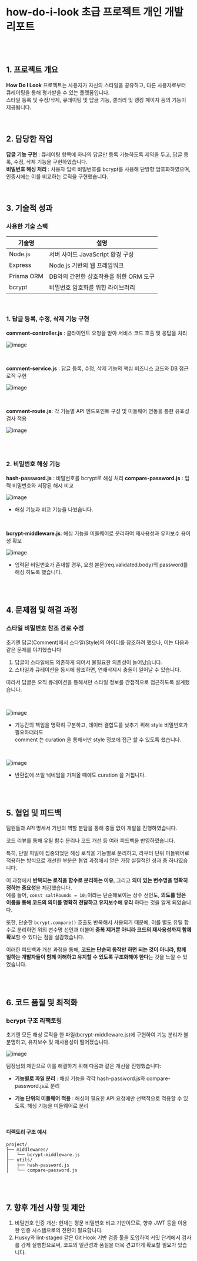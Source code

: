 # how-do-i-look 초급 프로젝트 개인 개발 리포트


<br><br>


## 1. 프로젝트 개요

**How Do I Look** 프로젝트는 사용자가 자신의 스타일을 공유하고, 다른 사용자로부터 큐레이팅을 통해 평가받을 수 있는 플랫폼입니다.  
스타일 등록 및 수정/삭제, 큐레이팅 및 답글 기능, 갤러리 및 랭킹 페이지 등의 기능이 제공됩니다.

<br>

## 2. 담당한 작업
 **답글 기능 구현** : 큐레이팅 항목에 하나의 답글만 등록 가능하도록 제약을 두고, 답글 등록, 수정, 삭제 기능을 구현하였습니다.  
 **비밀번호 해싱 처리** : 사용자 입력 비밀번호를 bcrypt를 사용해 단방향 암호화하였으며, 인증시에는 이를 비교하는 로직을 구현했습니다.

<br>

## 3. 기술적 성과

### 사용한 기술 스택

| 기술명        | 설명                              |
|---------------|-----------------------------------|
| Node.js       | 서버 사이드 JavaScript 환경 구성    |
| Express       | Node.js 기반의 웹 프레임워크      |
| Prisma ORM    | DB와의 간편한 상호작용을 위한 ORM 도구  |
| bcrypt        | 비밀번호 암호화를 위한 라이브러리 |

<br>

### 1. 답글 등록, 수정, 삭제 기능 구현

**comment-controller.js** : 클라이언트 요청을 받아 서비스 코드 호출 및 응답을 처리

![image](https://github.com/user-attachments/assets/4352edff-5f67-412b-a77d-815a6a7d27d0)

 <br>
 
**comment-service.js** : 답글 등록, 수정, 삭제 기능의 핵심 비즈니스 코드와 DB 접근 로직 구현

![image](https://github.com/user-attachments/assets/ca306fd0-b327-45f3-b2b9-1f723aa440ab)
  
<br>

**comment-route.js**: 각 기능별 API 엔드포인트 구성 및 미들웨어 연동을 통한 유효성검사 적용

![image](https://github.com/user-attachments/assets/af113533-776b-43c3-939c-6d51cc1743dc)

<br>




<br>

### 2. 비밀번호 해싱 기능
**hash-password.js** : 비밀번호를 bcrypt로 해싱 처리 
**compare-password.js** : 입력 비밀번호와 저장된 해시 비교

![image](https://github.com/user-attachments/assets/273d63e0-d93f-4764-9332-7b1d5d910e5f)
- 해싱 기능과 비교 기능을 나눴습니다.

<br>

**bcrypt-middleware.js**: 해싱 기능을 미들웨어로 분리하여 재사용성과 유지보수 용이성 확보
 
![image](https://github.com/user-attachments/assets/2e32d091-0440-410a-a126-a42d7d33eab7)
- 입력된 비밀번호가 존재할 경우, 요청 본문(req.validated.body)의 password를 해싱 하도록 했습니다.



<br><br>

## 4. 문제점 및 해결 과정

### 스타일 비밀번호 참조 경로 수정

초기엔 답글(Comment)에서 스타일(Style)의 아이디를 참조하려 했으나, 이는 다음과 같은 문제를 야기했습니다

1. 답글이 스타일에도 의존하게 되어서 불필요한 의존성이 늘어났습니다.
2. 스타일과 큐레이션을 동시에 참조하면, 연쇄삭제시 충돌이 일어날 수 있습니다.
 
따라서 답글은 오직 큐레이션을 통해서만 스타일 정보를 간접적으로 접근하도록 설계했습니다.  

<br>

![image](https://github.com/user-attachments/assets/769b034b-d57f-4fe1-b9fd-70e6f586e9b9)
- 기능간의 책임을 명확히 구분하고, 데이터 결합도를 낮추기 위해 style 비밀번호가 필요하더라도  
  comment 는 curation 을 통해서만 style 정보에 접근 할 수 있도록 했습니다.

  <br>
  
![image](https://github.com/user-attachments/assets/500f405c-e0cb-48b2-adef-8f3edfddd37a)
- 반환값에 쓰일 닉네임을 가져올 때에도 curation 을 거칩니다.

<br><br>

## 5. 협업 및 피드백

팀원들과 API 명세서 기반의 역할 분담을 통해 충돌 없이 개발을 진행하였습니다.

코드 리뷰를 통해 유틸 함수 분리나 코드 개선 등 여러 피드백을 반영하였습니다.

특히, 단일 파일에 집중되었던 해싱 로직을 기능별로 분리하고, 라우터 단위 미들웨어로 적용하는 방식으로 개선한 부분은 협업 과정에서 얻은 가장 실질적인 성과 중 하나였습니다.

이 과정에서 **반복되는 로직을 함수로 분리하는 이유**, 그리고 **의미 있는 변수명을 명확히 정하는 중요성**을 체감했습니다.  
예를 들어, `const saltRounds = 10;`이라는 단순해보이는 상수 선언도, **의도를 담은 이름을 통해 코드의 의미를 명확히 전달하고 유지보수에 유리** 하다는 것을 알게 되었습니다.

또한, 단순한 `bcrypt.compare()` 호출도 반복해서 사용되기 때문에, 이를 별도 유틸 함수로 분리하면 위의 변수명 선언과 더불어  **중복 제거뿐 아니라 코드의 재사용성까지 함께 확보**할 수 있다는 점을 실감했습니다.

이러한 피드백과 개선 과정을 통해, **코드는 단순히 동작만 하면 되는 것이 아니라, 함께 일하는 개발자들이 함께 이해하고 유지할 수 있도록 구조화해야 한다**는 것을 느낄 수 있었습니다.



<br><br>

## 6. 코드 품질 및 최적화

### bcrypt 구조 리팩토링

초기엔 모든 해싱 로직을 한 파일(bcrypt-middleware.js)에 구현하여 기능 분리가 불분명하고, 유지보수 및 재사용성이 떨어졌습니다. 

![image](https://github.com/user-attachments/assets/12ca898e-7a57-4077-8d33-17d90a564795)

팀장님의 제안으로 이를 해결하기 위해 다음과 같은 개선을 진행했습니다:

- **기능별로 파일 분리** : 해싱 기능을 각각 hash-password.js와 compare-password.js로 분리

- **기능 단위의 미들웨어 적용** : 해싱이 필요한 API 요청에만 선택적으로 적용할 수 있도록, 해싱 기능을 미들웨어로 분리

<br>

#### 디렉토리 구조 예시
```
project/
├── middlewares/
│   └── bcrypt-middleware.js
├── utils/
│   ├── hash-password.js
│   └── compare-password.js

```

<br><br>

## 7. 향후 개선 사항 및 제안

1. 비밀번호 인증 개선: 현재는 평문 비밀번호 비교 기반이므로, 향후 JWT 등을 이용한 인증 시스템으로의 전환이 필요합니다.
2. Husky와 lint-staged 같은 Git Hook 기반 검증 툴을 도입하여 커밋 단계에서 검사를 강제 실행함으로써, 코드의 일관성과 품질을 더욱 견고하게 확보할 필요가 있습니다.

